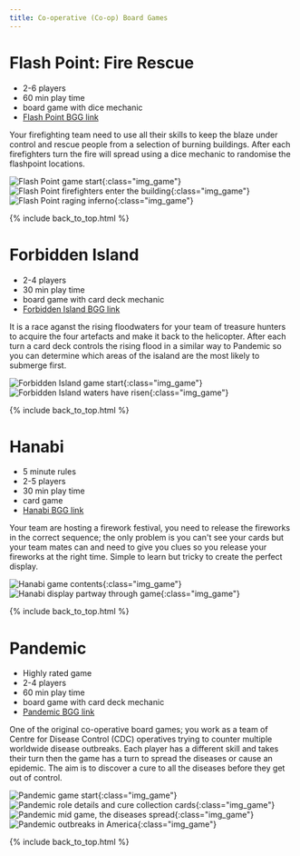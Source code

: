 ```yaml
---
title: Co-operative (Co-op) Board Games
---
```


# Flash Point: Fire Rescue

* 2-6 players
* 60 min play time
* board game with dice mechanic
* [Flash Point BGG link](https://boardgamegeek.com/boardgame/100901/flash-point-fire-rescue)

Your firefighting team need to use all their skills to keep the blaze under control and rescue people from a selection of burning buildings.
After each firefighters turn the fire will spread using a dice mechanic to randomise the flashpoint locations.

![Flash Point game start](/images/boardgames/co-op/flashpoint_02.jpg "Flash Point game start"){:class="img_game"}
![Flash Point firefighters enter the building](/images/boardgames/co-op/flashpoint_03.jpg "Flash Point firefighters enter the building"){:class="img_game"}
![Flash Point raging inferno](/images/boardgames/co-op/flashpoint_04.jpg "Flash Point raging inferno"){:class="img_game"}

{% include back_to_top.html %}

# Forbidden Island

* 2-4 players
* 30 min play time
* board game with card deck mechanic
* [Forbidden Island BGG link](https://boardgamegeek.com/boardgame/65244/forbidden-island)

It is a race aganst the rising floodwaters for your team of treasure hunters to acquire the four artefacts and make it back to the helicopter.
After each turn a card deck controls the rising flood in a similar way to Pandemic so you can determine which areas of the isaland are the most
likely to submerge first.

![Forbidden Island game start](/images/boardgames/co-op/forbiddenisland_01.jpg "Forbidden Island game start"){:class="img_game"}
![Forbidden Island waters have risen](/images/boardgames/co-op/forbiddenisland_03.jpg "Forbidden Island waters have risen"){:class="img_game"}

{% include back_to_top.html %}

# Hanabi

* 5 minute rules
* 2-5 players
* 30 min play time
* card game
* [Hanabi BGG link](https://boardgamegeek.com/boardgame/98778/hanabi)

Your team are hosting a firework festival, you need to release the fireworks in the correct sequence; the only problem is you can't see your
cards but your team mates can and need to give you clues so you release your fireworks at the right time. Simple to learn but tricky to create
the perfect display.

![Hanabi game contents](/images/boardgames/co-op/hanabi_01.jpg "Hanabi game contents"){:class="img_game"}
![Hanabi display partway through game](/images/boardgames/co-op/hanabi_03.jpg "Hanabi display partway through game"){:class="img_game"}

{% include back_to_top.html %}

# Pandemic

* Highly rated game
* 2-4 players
* 60 min play time
* board game with card deck mechanic
* [Pandemic BGG link](https://boardgamegeek.com/boardgame/30549/pandemic)

One of the original co-operative board games; you work as a team of Centre for Disease Control (CDC) operatives trying to counter multiple
worldwide disease outbreaks. Each player has a different skill and takes their turn then the game has a turn to spread the diseases or cause an epidemic.
The aim is to discover a cure to all the diseases before they get out of control.

![Pandemic game start](/images/boardgames/co-op/pandemic_04.jpg "Pandemic game start"){:class="img_game"}
![Pandemic role details and cure collection cards](/images/boardgames/co-op/pandemic_01.jpg "Pandemic role details and cure collection cards"){:class="img_game"}
![Pandemic mid game, the diseases spread](/images/boardgames/co-op/pandemic_09.jpg "Pandemic mid game, the diseases spread"){:class="img_game"}
![Pandemic outbreaks in America](/images/boardgames/co-op/pandemic_10.jpg "Pandemic outbreaks in America"){:class="img_game"}

{% include back_to_top.html %}
